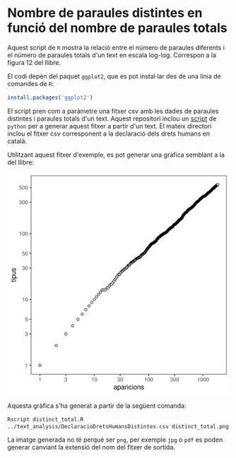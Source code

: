 # Nombre de paraules distintes en funció del nombre de paraules totals

Aquest script de `R` mostra la relació entre el número de paraules diferents i
el número de paraules totals d'un text en escala log-log. Correspon a la figura
12 del llibre.

El codi depèn del paquet `ggplot2`, que es pot instal·lar des de una línia de
comandes de `R`:

``` r
install.packages('ggplot2')
```

El script pren com a paràmetre una fitxer csv amb les dades de paraules
distintes i paraules totals d'un text. Aquest repositori inclou un
[script](../text_analysis) de `python` per a generar aquest fitxer a partir
d'un text. El mateix directori inclou el fitxer csv corresponent a la
declaració dels drets humans en català.

Utilitzant aquest fitxer d'exemple, es pot generar una gràfica semblant a la
del llibre:

![Nombre de paraules distintes en funció del nombre de paraules totals](distinct_total.png)

Aquesta gràfica s'ha generat a partir de la següent comanda:

```
Rscript distinct_total.R ../text_analysis/DeclaracioDretsHumansDistintes.csv distinct_total.png
```

La imatge generada no té perquè ser `png`, per exemple `jpg` o `pdf` es poden
generar canviant la extensió del nom del fitxer de sortida.
